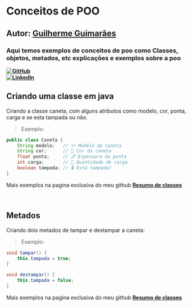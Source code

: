 # Conceitos de POO 
## Autor: [Guilherme Guimarães](https://github.com/GuiLhermeoliveiraf/)
### Aqui temos exemplos de conceitos de poo como Classes, objetos, metados, etc explicações e exemplos sobre a poo
 **[![GitHub](https://img.shields.io/badge/-GitHub-181717?style=flat&logo=github&logoColor=white)](https://github.com/GuiLhermeoliveiraf/)**  
 **[![LinkedIn](https://img.shields.io/badge/-LinkedIn-0A66C2?style=flat&logo=linkedin&logoColor=white)](https://www.linkedin.com/in/guilhermeoliiveira/)**

## Criando uma classe em java
Criando a classe caneta, com alguns atributos como modelo, cor, ponta, carga e se esta tampada ou não.  
>Exemplo: 

```java
public class Caneta {
    String modelo;   // ✏️ Modelo da caneta
    String cor;      // 🎨 Cor da caneta
    float ponta;     // 🖊️ Espessura da ponta
    int carga;       // 🔋 Quantidade de carga
    boolean tampada; // 🔒 Está tampada?
}
``` 
Mais exemplos na pagina exclusiva do meu github **[Resumo de classes](https://github.com/GuiLhermeoliveiraf/POO_CURSO_EM_VIDEO/blob/main/Conceitos/Classes.md)**

<br>

## Metados
Criando dois metados de tampar e destampar a caneta:  
>Exemplo: 

```java
void tampar() {
    this.tampada = true;
}

void destampar() {
    this.tampada = false;
}
``` 
Mais exemplos na pagina exclusiva do meu github **[Resumo de classes](https://github.com/GuiLhermeoliveiraf/POO_CURSO_EM_VIDEO/blob/main/Conceitos/Metados.md)**
